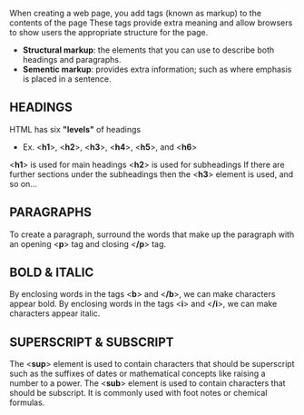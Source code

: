 When creating a web page, you add tags (known as markup) to the contents of the page
These tags provide extra meaning and allow browsers to show users the appropriate structure for the page.
- **Structural markup**: the elements that you can use to describe both headings and paragraphs.
- **Sementic markup**: provides extra information; such as where emphasis is placed in a sentence.

## HEADINGS
HTML has six **"levels"** of headings
- Ex. <**h1**>, <**h2**>, <**h3**>, <**h4**>, <**h5**>, and <**h6**>

<**h1**> is used for main headings
<**h2**> is used for subheadings
If there are further sections under the subheadings then the <**h3**> element is used, and so on...

## PARAGRAPHS
To create a paragraph, surround the words that make up the paragraph with an opening <**p**> tag and closing <**/p**> tag.

## BOLD & ITALIC
By enclosing words in the tags <**b**> and <**/b**>, we can make characters appear bold.
By enclosing words in the tags <**i**> and <**/i**>, we can make characters appear italic.

## SUPERSCRIPT & SUBSCRIPT
The <**sup**> element is used to contain characters that should be superscript such as the suffixes of dates or mathematical concepts like raising a number to a power.
The <**sub**> element is used to contain characters that should be subscript. It is commonly used with foot notes or chemical formulas.
